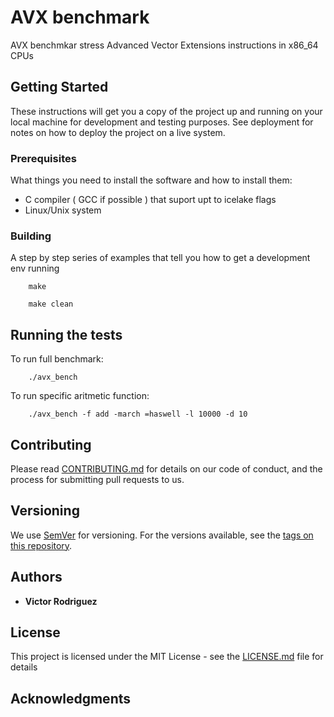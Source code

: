 # AVX benchmark


AVX benchmkar stress Advanced Vector Extensions instructions in x86\_64 CPUs

## Getting Started

These instructions will get you a copy of the project up and running on your
local machine for development and testing purposes. See deployment for notes on
how to deploy the project on a live system.

### Prerequisites

What things you need to install the software and how to install them:

* C compiler ( GCC if possible ) that suport upt to icelake flags
* Linux/Unix system


### Building

A step by step series of examples that tell you how to get a development env
running


```
    make

```


```
    make clean
```

## Running the tests


To run full benchmark:

```
    ./avx_bench
```

To run specific aritmetic function:

```
    ./avx_bench -f add -march =haswell -l 10000 -d 10
```

## Contributing

Please read
[CONTRIBUTING.md](https://gist.github.com/PurpleBooth/b24679402957c63ec426) for
details on our code of conduct, and the process for submitting pull requests to
us.

## Versioning

We use [SemVer](http://semver.org/) for versioning. For the versions available,
see the [tags on this repository](https://github.com/your/project/tags). 

## Authors

* **Victor Rodriguez** 

## License
This project is licensed under the MIT License - see the [LICENSE.md](LICENSE.md) file for details

## Acknowledgments

